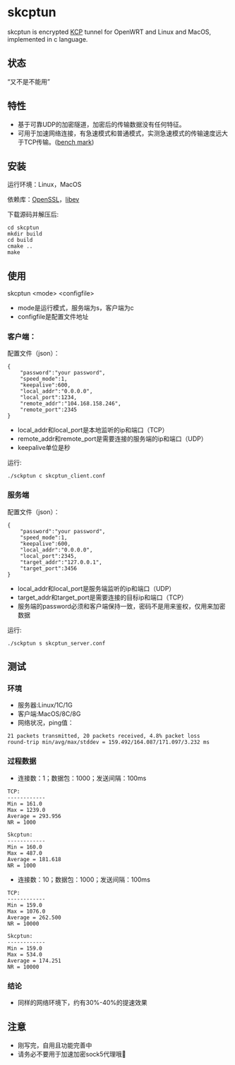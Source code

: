 # skcptun
skcptun is encrypted [KCP](https://github.com/skywind3000/kcp) tunnel for OpenWRT and Linux and MacOS, implemented in c language.

## 状态
“又不是不能用”

## 特性
* 基于可靠UDP的加密隧道，加密后的传输数据没有任何特征。
* 可用于加速网络连接，有急速模式和普通模式，实测急速模式的传输速度远大于TCP传输。([bench mark](https://github.com/skywind3000/kcp/wiki/KCP-Benchmark))

## 安装
运行环境：Linux，MacOS

依赖库：[OpenSSL](https://github.com/openssl/openssl/blob/master/INSTALL.md#installing-openssl)，[libev](http://pod.tst.eu/http://cvs.schmorp.de/libev/ev.pod)

下载源码并解压后:
```
cd skcptun
mkdir build
cd build
cmake ..
make
```
## 使用
skcptun \<mode\> \<configfile\>
* mode是运行模式，服务端为s，客户端为c
* configfile是配置文件地址

### 客户端：
配置文件（json）：
```
{
    "password":"your password",
    "speed_mode":1,
    "keepalive":600,
    "local_addr":"0.0.0.0",
    "local_port":1234,
    "remote_addr":"104.168.158.246",
    "remote_port":2345
}
```
* local_addr和local_port是本地监听的ip和端口（TCP）
* remote_addr和remote_port是需要连接的服务端的ip和端口（UDP）
* keepalive单位是秒

运行:
```
./sckptun c skcptun_client.conf
```

### 服务端
配置文件（json）：
```
{
    "password":"your password",
    "speed_mode":1,
    "keepalive":600,
    "local_addr":"0.0.0.0",
    "local_port":2345,
    "target_addr":"127.0.0.1",
    "target_port":3456
}
```
* local_addr和local_port是服务端监听的ip和端口（UDP）
* target_addr和target_port是需要连接的目标ip和端口（TCP）
* 服务端的password必须和客户端保持一致，密码不是用来鉴权，仅用来加密数据

运行:
```
./sckptun s skcptun_server.conf
```

## 测试
### 环境
* 服务器:Linux/1C/1G
* 客户端:MacOS/8C/8G
* 网络状况，ping值：
```
21 packets transmitted, 20 packets received, 4.8% packet loss
round-trip min/avg/max/stddev = 159.492/164.087/171.097/3.232 ms
```
### 过程数据
* 连接数：1；数据包：1000；发送间隔：100ms
```
TCP:
------------
Min = 161.0
Max = 1239.0
Average = 293.956
NR = 1000
```
```
Skcptun:
------------
Min = 160.0
Max = 487.0
Average = 181.618
NR = 1000
```
* 连接数：10；数据包：1000；发送间隔：100ms
```
TCP:
------------
Min = 159.0
Max = 1076.0
Average = 262.500
NR = 10000
```
```
Skcptun:
------------
Min = 159.0
Max = 534.0
Average = 174.251
NR = 10000
```


### 结论
* 同样的网络环境下，约有30%-40%的提速效果

## 注意
* 刚写完，自用且功能完善中
* 请务必不要用于加速加密sock5代理哦🐶
